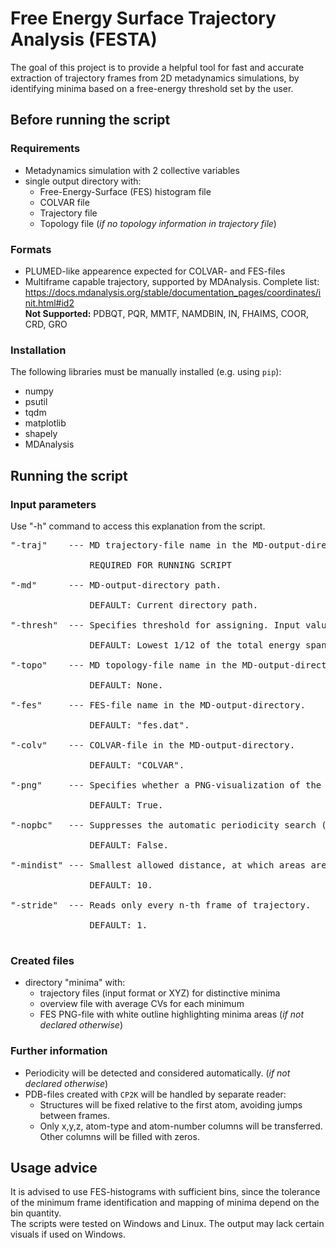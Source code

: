 # Free Energy Surface Trajectory Analysis (FESTA)

The goal of this project is to provide a helpful tool for fast and accurate extraction of trajectory frames from 2D metadynamics simulations, by identifying minima based on a free-energy threshold set by the user.

## Before running the script

### Requirements

- Metadynamics simulation with 2 collective variables
- single output directory with:
    +  Free-Energy-Surface (FES) histogram file
    +  COLVAR file
    +  Trajectory file
    +  Topology file (_if no topology information in trajectory file_)

### Formats

- PLUMED-like appearence expected for COLVAR- and FES-files <br>
- Multiframe capable trajectory, supported by MDAnalysis. Complete list: <br>
  https://docs.mdanalysis.org/stable/documentation_pages/coordinates/init.html#id2 <br>
  **Not Supported:** PDBQT, PQR, MMTF, NAMDBIN, IN, FHAIMS, COOR, CRD, GRO

### Installation

The following libraries must be manually installed (e.g. using `pip`):

- numpy
- psutil
- tqdm
- matplotlib
- shapely
- MDAnalysis

## Running the script

### Input parameters

Use "-h" command to access this explanation from the script.<br>
<pre>
"-traj"    --- MD trajectory-file name in the MD-output-directory. Format is also used for output-files.<br>
               REQUIRED FOR RUNNING SCRIPT<br>
"-md"      --- MD-output-directory path.<br>
               DEFAULT: Current directory path.<br>
"-thresh"  --- Specifies threshold for assigning. Input value must correspond with values in the FES-file.<br>
               DEFAULT: Lowest 1/12 of the total energy span.<br>
"-topo"    --- MD topology-file name in the MD-output-directory, if trajectory-file does not specify topology.<br>
               DEFAULT: None.<br>
"-fes"     --- FES-file name in the MD-output-directory.<br>
               DEFAULT: "fes.dat".<br>
"-colv"    --- COLVAR-file in the MD-output-directory.<br> 
               DEFAULT: "COLVAR".<br>
"-png"     --- Specifies whether a PNG-visualization of the FES should be created. Expects True/False.<br>
               DEFAULT: True.<br>
"-nopbc"   --- Suppresses the automatic periodicity search (triggered when the minima touch the edges). Expects True/False.<br>
               DEFAULT: False.<br>
"-mindist" --- Smallest allowed distance, at which areas are considered separate minima (unit: bins of FES-histogram). Must be larger than 1.<br>
               DEFAULT: 10.<br>
"-stride"  --- Reads only every n-th frame of trajectory.<br>
               DEFAULT: 1.<br>
</pre>
### Created files

- directory "minima" with:
   + trajectory files (input format or XYZ) for distinctive minima
   + overview file with average CVs for each minimum
   + FES PNG-file with white outline highlighting minima areas (_if not declared otherwise_)

### Further information

- Periodicity will be detected and considered automatically. (_if not declared otherwise_)
- PDB-files created with `CP2K` will be handled by separate reader:
    + Structures will be fixed relative to the first atom, avoiding jumps between frames.
    + Only x,y,z, atom-type and atom-number columns will be transferred. Other columns will be filled with zeros.

## Usage advice

It is advised to use FES-histograms with sufficient bins, since the tolerance of the minimum frame identification and mapping of minima depend on the bin quantity.<br>
The scripts were tested on Windows and Linux. The output may lack certain visuals if used on Windows.
